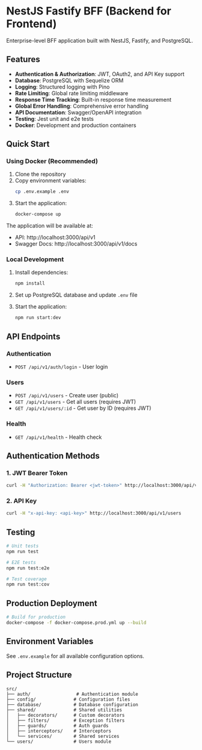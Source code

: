 # NestJS Fastify BFF (Backend for Frontend)

Enterprise-level BFF application built with NestJS, Fastify, and PostgreSQL.

## Features

- **Authentication & Authorization**: JWT, OAuth2, and API Key support
- **Database**: PostgreSQL with Sequelize ORM
- **Logging**: Structured logging with Pino
- **Rate Limiting**: Global rate limiting middleware
- **Response Time Tracking**: Built-in response time measurement
- **Global Error Handling**: Comprehensive error handling
- **API Documentation**: Swagger/OpenAPI integration
- **Testing**: Jest unit and e2e tests
- **Docker**: Development and production containers

## Quick Start

### Using Docker (Recommended)

1. Clone the repository
2. Copy environment variables:
   ```bash
   cp .env.example .env
   ```
3. Start the application:
   ```bash
   docker-compose up
   ```

The application will be available at:
- API: http://localhost:3000/api/v1
- Swagger Docs: http://localhost:3000/api/v1/docs

### Local Development

1. Install dependencies:
   ```bash
   npm install
   ```

2. Set up PostgreSQL database and update `.env` file

3. Start the application:
   ```bash
   npm run start:dev
   ```

## API Endpoints

### Authentication
- `POST /api/v1/auth/login` - User login

### Users
- `POST /api/v1/users` - Create user (public)
- `GET /api/v1/users` - Get all users (requires JWT)
- `GET /api/v1/users/:id` - Get user by ID (requires JWT)

### Health
- `GET /api/v1/health` - Health check

## Authentication Methods

### 1. JWT Bearer Token
```bash
curl -H "Authorization: Bearer <jwt-token>" http://localhost:3000/api/v1/users
```

### 2. API Key
```bash
curl -H "x-api-key: <api-key>" http://localhost:3000/api/v1/users
```

## Testing

```bash
# Unit tests
npm run test

# E2E tests
npm run test:e2e

# Test coverage
npm run test:cov
```

## Production Deployment

```bash
# Build for production
docker-compose -f docker-compose.prod.yml up --build
```

## Environment Variables

See `.env.example` for all available configuration options.

## Project Structure

```
src/
├── auth/                 # Authentication module
├── config/              # Configuration files
├── database/            # Database configuration
├── shared/              # Shared utilities
│   ├── decorators/      # Custom decorators
│   ├── filters/         # Exception filters
│   ├── guards/          # Auth guards
│   ├── interceptors/    # Interceptors
│   └── services/        # Shared services
└── users/               # Users module
```